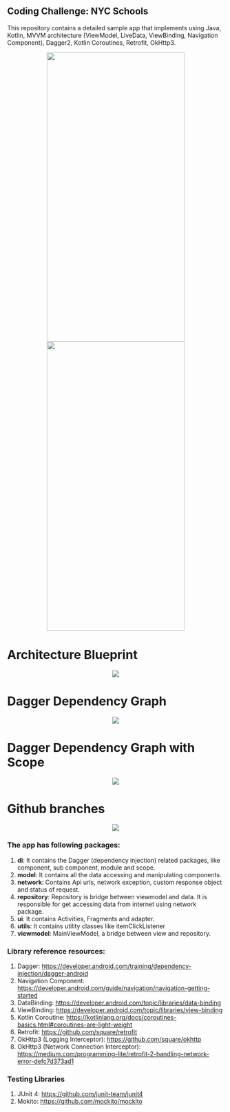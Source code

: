 ## Coding Challenge: NYC Schools

This repository contains a detailed sample app that implements using Java, Kotlin, MVVM architecture (ViewModel, LiveData, ViewBinding, Navigation Component), Dagger2, Kotlin Coroutines, Retrofit, OkHttp3.

<p align="center">
  <img src="images/demo1.gif" width = "320" height="672"/>
  <img src="images/demo2.gif" width = "320" height="672"/>
</p>

# Architecture Blueprint
<p align="center">
  <img src="images/ArchitecturalBluePrint.JPG"/>
  <br>
</p>
  
# Dagger Dependency Graph
<p align="center">
  <img src="images/DaggerComponentDiagram.JPG"/>
  <br>
</p>

# Dagger Dependency Graph with Scope
<p align="center">
  <img src="images/DaggerScopeDiagram.JPG"/>
  <br>
</p>

# Github branches
<p align="center">
  <img src="images/GithubModel.JPG"/>
  <br>
</p>

### The app has following packages:
1. **di**: It contains the Dagger (dependency injection) related packages, like component, sub component, module and scope.
2. **model**: It contains all the data accessing and manipulating components.
3. **network**: Contains Api urls, network exception, custom response object and status of request.
4. **repository**: Repository is bridge between viewmodel and data. It is responsible for get accessing data from internet using network package.
5. **ui**: It contains Activities, Fragments and adapter.
6. **utils**: It contains utility classes like itemClickListener
7. **viewmodel**: MainViewModel, a bridge between view and repository.

### Library reference resources:
1. Dagger: https://developer.android.com/training/dependency-injection/dagger-android
2. Navigation Component: https://developer.android.com/guide/navigation/navigation-getting-started
3. DataBinding: https://developer.android.com/topic/libraries/data-binding
4. ViewBinding: https://developer.android.com/topic/libraries/view-binding
5. Kotlin Coroutine: https://kotlinlang.org/docs/coroutines-basics.html#coroutines-are-light-weight
6. Retrofit: https://github.com/square/retrofit
7. OkHttp3 (Logging Interceptor): https://github.com/square/okhttp
8. OkHttp3 (Network Connection Interceptor): https://medium.com/programming-lite/retrofit-2-handling-network-error-defc7d373ad1
  
### Testing Libraries
  1. JUnit 4: https://github.com/junit-team/junit4
  2. Mokito: https://github.com/mockito/mockito
